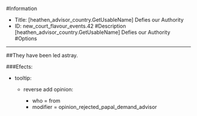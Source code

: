 #Information
 - Title: [heathen_advisor_country.GetUsableName] Defies our Authority
 - ID: new_court_flavour_events.42
#Description
[heathen_advisor_country.GetUsableName] Defies our Authority
#Options

___
##They have been led astray.

###Efects:<ul><li>tooltip:</li><ul><li>reverse add opinion:</li><ul><li>who = from</li><li>modifier = opinion_rejected_papal_demand_advisor</li></ul></ul></ul>
